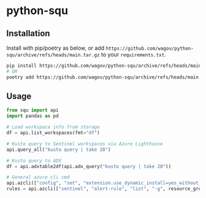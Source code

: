 # python-squ

## Installation

Install with pip/poetry as below, or add `https://github.com/wagov/python-squ/archive/refs/heads/main.tar.gz` to your `requirements.txt`.

```bash
pip install https://github.com/wagov/python-squ/archive/refs/heads/main.tar.gz
# OR
poetry add https://github.com/wagov/python-squ/archive/refs/heads/main.tar.gz
```

## Usage

```python
from squ import api
import pandas as pd

# Load workspace info from storage
df = api.list_workspaces(fmt="df")

# Kusto query to Sentinel workspaces via Azure Lighthouse
api.query_all("kusto query | take 20")

# Kusto query to ADX
df = api.adxtable2df(api.adx_query("kusto query | take 20"))

# General azure cli cmd
api.azcli(["config", "set", "extension.use_dynamic_install=yes_without_prompt"])
rules = api.azcli(["sentinel", "alert-rule", "list", "-g", resource_group, "-w", workspace, "--subscription", subscription])
```

